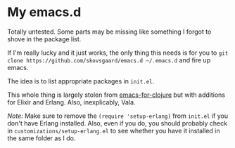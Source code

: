 # My emacs.d

Totally untested. Some parts may be missing like something I forgot to shove in the package list.

If I'm really lucky and it just works, the only thing this needs is for you to `git clone https://github.com/skovsgaard/emacs.d ~/.emacs.d` and fire up emacs.

The idea is to list appropriate packages in `init.el`.

This whole thing is largely stolen from [emacs-for-clojure](https://github.com/flyingmachine/emacs-for-clojure) but with additions for Elixir and Erlang. Also, inexplicably, Vala.

*Note:* Make sure to remove the `(require 'setup-erlang)` from `init.el` if you don't have Erlang installed. Also, even if you do, you should probably check in `customizations/setup-erlang.el` to see whether you have it installed in the same folder as I do.
